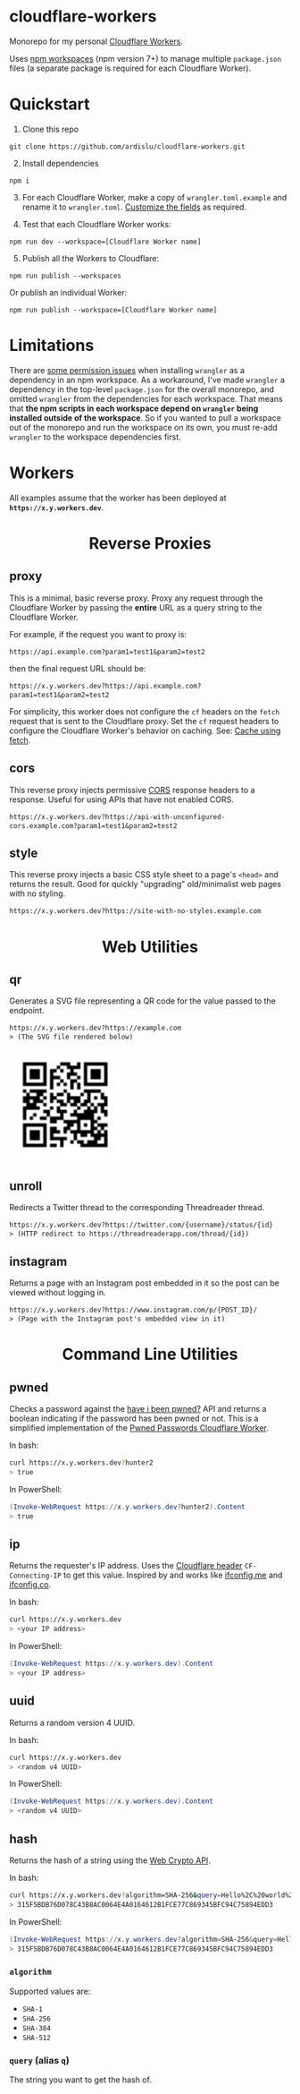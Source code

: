 # cloudflare-workers

Monorepo for my personal [Cloudflare Workers](https://workers.cloudflare.com/).

Uses [npm workspaces](https://docs.npmjs.com/cli/v7/using-npm/workspaces) (npm
version 7+) to manage multiple `package.json` files (a separate package is
required for each Cloudflare Worker).

# Quickstart

1. Clone this repo

```
git clone https://github.com/ardislu/cloudflare-workers.git
```

2. Install dependencies

```
npm i
```

3. For each Cloudflare Worker, make a copy of `wrangler.toml.example` and rename
   it to `wrangler.toml`.
   [Customize the fields](https://developers.cloudflare.com/workers/wrangler/configuration/)
   as required.

4. Test that each Cloudflare Worker works:

```
npm run dev --workspace=[Cloudflare Worker name]
```

5. Publish all the Workers to Cloudflare:

```
npm run publish --workspaces
```

Or publish an individual Worker:

```
npm run publish --workspace=[Cloudflare Worker name]
```

# Limitations

There are
[some permission issues](https://github.com/cloudflare/wrangler/issues/240) when
installing `wrangler` as a dependency in an npm workspace. As a workaround, I've
made `wrangler` a dependency in the top-level `package.json` for the overall
monorepo, and omitted `wrangler` from the dependencies for each workspace. That
means that **the npm scripts in each workspace depend on `wrangler` being
installed outside of the workspace**. So if you wanted to pull a workspace out
of the monorepo and run the workspace on its own, you must re-add `wrangler` to
the workspace dependencies first.

# Workers

All examples assume that the worker has been deployed at
**`https://x.y.workers.dev`**.

<h1 align="center">Reverse Proxies</h1>

## proxy

This is a minimal, basic reverse proxy. Proxy any request through the Cloudflare
Worker by passing the **entire** URL as a query string to the Cloudflare Worker.

For example, if the request you want to proxy is:

```
https://api.example.com?param1=test1&param2=test2
```

then the final request URL should be:

```
https://x.y.workers.dev?https://api.example.com?param1=test1&param2=test2
```

For simplicity, this worker does not configure the `cf` headers on the `fetch`
request that is sent to the Cloudflare proxy. Set the `cf` request headers to
configure the Cloudflare Worker's behavior on caching. See:
[Cache using fetch](https://developers.cloudflare.com/workers/examples/cache-using-fetch).

## cors

This reverse proxy injects permissive
[CORS](https://developer.mozilla.org/en-US/docs/Web/HTTP/CORS) response headers
to a response. Useful for using APIs that have not enabled CORS.

```
https://x.y.workers.dev?https://api-with-unconfigured-cors.example.com?param1=test1&param2=test2
```

## style

This reverse proxy injects a basic CSS style sheet to a page's `<head>` and
returns the result. Good for quickly "upgrading" old/minimalist web pages with
no styling.

```
https://x.y.workers.dev?https://site-with-no-styles.example.com
```

<h1 align="center">Web Utilities</h1>

## qr

Generates a SVG file representing a QR code for the value passed to the
endpoint.

```
https://x.y.workers.dev?https://example.com
> (The SVG file rendered below)
```

<img alt="QR code for https://example.com" src="./qr.svg" height="200px">

## unroll

Redirects a Twitter thread to the corresponding Threadreader thread.

```
https://x.y.workers.dev?https://twitter.com/{username}/status/{id}
> (HTTP redirect to https://threadreaderapp.com/thread/{id})
```

## instagram

Returns a page with an Instagram post embedded in it so the post can be viewed
without logging in.

```
https://x.y.workers.dev?https://www.instagram.com/p/{POST_ID}/
> (Page with the Instagram post's embedded view in it)
```

<h1 align="center">Command Line Utilities</h1>

## pwned

Checks a password against the [have i been pwned?](https://haveibeenpwned.com/)
API and returns a boolean indicating if the password has been pwned or not. This
is a simplified implementation of the
[Pwned Passwords Cloudflare Worker](https://github.com/HaveIBeenPwned/PwnedPasswordsCloudflareWorker).

In bash:

```bash
curl https://x.y.workers.dev?hunter2
> true
```

In PowerShell:

```powershell
(Invoke-WebRequest https://x.y.workers.dev?hunter2).Content
> true
```

## ip

Returns the requester's IP address. Uses the
[Cloudflare header](https://developers.cloudflare.com/workers/runtime-apis/headers#cloudflare-headers)
`CF-Connecting-IP` to get this value. Inspired by and works like
[ifconfig.me](https://ifconfig.me) and [ifconfig.co](https://ifconfig.co).

In bash:

```bash
curl https://x.y.workers.dev
> <your IP address>
```

In PowerShell:

```powershell
(Invoke-WebRequest https://x.y.workers.dev).Content
> <your IP address>
```

## uuid

Returns a random version 4 UUID.

In bash:

```bash
curl https://x.y.workers.dev
> <random v4 UUID>
```

In PowerShell:

```powershell
(Invoke-WebRequest https://x.y.workers.dev).Content
> <random v4 UUID>
```

## hash

Returns the hash of a string using the
[Web Crypto API](https://developer.mozilla.org/en-US/docs/Web/API/SubtleCrypto/digest).

In bash:

```bash
curl https://x.y.workers.dev?algorithm=SHA-256&query=Hello%2C%20world%21
> 315F5BDB76D078C43B8AC0064E4A0164612B1FCE77C869345BFC94C75894EDD3
```

In PowerShell:

```powershell
(Invoke-WebRequest https://x.y.workers.dev?algorithm=SHA-256&query=Hello%2C%20world%21).Content
> 315F5BDB76D078C43B8AC0064E4A0164612B1FCE77C869345BFC94C75894EDD3
```

### `algorithm`

Supported values are:

- `SHA-1`
- `SHA-256`
- `SHA-384`
- `SHA-512`

### `query` (alias `q`)

The string you want to get the hash of.
